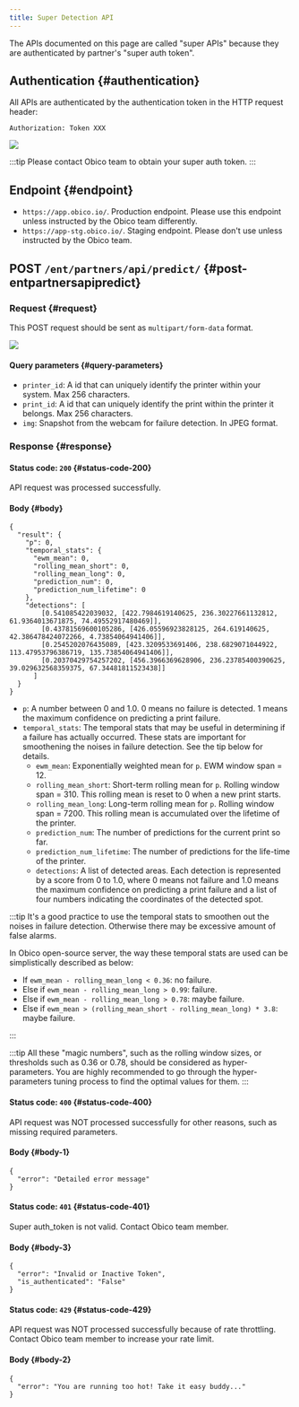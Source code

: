 ```yaml
---
title: Super Detection API
---
```


The APIs documented on this page are called "super APIs" because they are authenticated by partner's "super auth token".

## Authentication {#authentication}

All APIs are authenticated by the authentication token in the HTTP request header:

`Authorization: Token XXX`

![](/img/developer-guides/super-api-token.png)

:::tip
Please contact Obico team to obtain your super auth token.
:::

## Endpoint {#endpoint}

- `https://app.obico.io/`. Production endpoint. Please use this endpoint unless instructed by the Obico team differently.
- `https://app-stg.obico.io/`. Staging endpoint. Please don't use unless instructed by the Obico team.

## POST `/ent/partners/api/predict/` {#post-entpartnersapipredict}

### Request {#request}

This POST request should be sent as `multipart/form-data` format.

![](/img/developer-guides/postman-form-data-format.png)


#### Query parameters {#query-parameters}

- `printer_id`: A id that can uniquely identify the printer within your system. Max 256 characters.
- `print_id`: A id that can uniquely identify the print within the printer it belongs. Max 256 characters.
- `img`: Snapshot from the webcam for failure detection. In JPEG format.

### Response {#response}

#### Status code: `200` {#status-code-200}

API request was processed successfully.

#### Body {#body}

```
{
  "result": {
    "p": 0,
    "temporal_stats": {
      "ewm_mean": 0,
      "rolling_mean_short": 0,
      "rolling_mean_long": 0,
      "prediction_num": 0,
      "prediction_num_lifetime": 0
    },
    "detections": [
        [0.541085422039032, [422.7984619140625, 236.30227661132812, 61.9364013671875, 74.49552917480469]],
        [0.43781569600105286, [426.05596923828125, 264.619140625, 42.386478424072266, 4.73854064941406]],
        [0.2545202076435089, [423.3209533691406, 238.6829071044922, 113.47953796386719, 135.73854064941406]],
        [0.20370429754257202, [456.3966369628906, 236.23785400390625, 39.029632568359375, 67.34481811523438]]
      ]
  }
}
```

- `p`: A number between 0 and 1.0. 0 means no failure is detected. 1 means the maximum confidence on predicting a print failure.
- `temporal_stats`: The temporal stats that may be useful in determining if a failure has actually occurred. These stats are important for smoothening the noises in failure detection. See the tip below for details.
    - `ewm_mean`: Exponentially weighted mean for `p`. EWM window span = 12.
    - `rolling_mean_short`: Short-term rolling mean for `p`. Rolling window span = 310. This rolling mean is reset to 0 when a new print starts.
    - `rolling_mean_long`: Long-term rolling mean for `p`. Rolling window span = 7200. This rolling mean is accumulated over the lifetime of the printer.
    - `prediction_num`: The number of predictions for the current print so far.
    - `prediction_num_lifetime`: The number of predictions for the life-time of the printer.
    - `detections`: A list of detected areas. Each detection is represented by a score from 0 to 1.0, where 0 means not failure and 1.0 means the maximum confidence on predicting a print failure and a list of four numbers indicating the coordinates of the detected spot.

:::tip
It's a good practice to use the temporal stats to smoothen out the noises in failure detection. Otherwise there may be excessive amount of false alarms.

In Obico open-source server, the way these temporal stats are used can be simplistically described as below:


- If `ewm_mean - rolling_mean_long < 0.36`: no failure.
- Else if `ewm_mean - rolling_mean_long > 0.99`: failure.
- Else if `ewm_mean - rolling_mean_long > 0.78`: maybe failure.
- Else if `ewm_mean > (rolling_mean_short - rolling_mean_long) * 3.8`: maybe failure.

:::

:::tip
All these "magic numbers", such as the rolling window sizes, or thresholds such as 0.36 or 0.78, should be considered as hyper-parameters. You are highly recommended to go through the hyper-parameters tuning process to find the optimal values for them.
:::

#### Status code: `400` {#status-code-400}

API request was NOT processed successfully for other reasons, such as missing required parameters.

#### Body {#body-1}

```
{
  "error": "Detailed error message"
}
```

#### Status code: `401` {#status-code-401}

Super auth_token is not valid. Contact Obico team member.

#### Body {#body-3}

```
{
  "error": "Invalid or Inactive Token",
  "is_authenticated": "False"
}
```

#### Status code: `429` {#status-code-429}

API request was NOT processed successfully because of rate throttling. Contact Obico team member to increase your rate limit.

#### Body {#body-2}

```
{
  "error": "You are running too hot! Take it easy buddy..."
}
```
